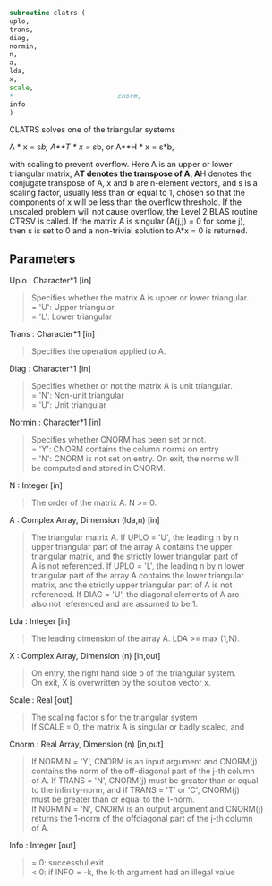 ```fortran  
subroutine clatrs (  
uplo,  
trans,  
diag,  
normin,  
n,  
a,  
lda,  
x,  
scale,  
*                          cnorm,  
info  
)  
```  
  
CLATRS solves one of the triangular systems  
  
A * x = s*b,  A**T * x = s*b,  or  A**H * x = s*b,  
  
with scaling to prevent overflow.  Here A is an upper or lower  
triangular matrix, A**T denotes the transpose of A, A**H denotes the  
conjugate transpose of A, x and b are n-element vectors, and s is a  
scaling factor, usually less than or equal to 1, chosen so that the  
components of x will be less than the overflow threshold.  If the  
unscaled problem will not cause overflow, the Level 2 BLAS routine  
CTRSV is called. If the matrix A is singular (A(j,j) = 0 for some j),  
then s is set to 0 and a non-trivial solution to A*x = 0 is returned.  
  
## Parameters  
Uplo : Character*1 [in]  
> Specifies whether the matrix A is upper or lower triangular.  
> = 'U':  Upper triangular  
> = 'L':  Lower triangular  
  
Trans : Character*1 [in]  
> Specifies the operation applied to A.  
  
Diag : Character*1 [in]  
> Specifies whether or not the matrix A is unit triangular.  
> = 'N':  Non-unit triangular  
> = 'U':  Unit triangular  
  
Normin : Character*1 [in]  
> Specifies whether CNORM has been set or not.  
> = 'Y':  CNORM contains the column norms on entry  
> = 'N':  CNORM is not set on entry.  On exit, the norms will  
> be computed and stored in CNORM.  
  
N : Integer [in]  
> The order of the matrix A.  N >= 0.  
  
A : Complex Array, Dimension (lda,n) [in]  
> The triangular matrix A.  If UPLO = 'U', the leading n by n  
> upper triangular part of the array A contains the upper  
> triangular matrix, and the strictly lower triangular part of  
> A is not referenced.  If UPLO = 'L', the leading n by n lower  
> triangular part of the array A contains the lower triangular  
> matrix, and the strictly upper triangular part of A is not  
> referenced.  If DIAG = 'U', the diagonal elements of A are  
> also not referenced and are assumed to be 1.  
  
Lda : Integer [in]  
> The leading dimension of the array A.  LDA >= max (1,N).  
  
X : Complex Array, Dimension (n) [in,out]  
> On entry, the right hand side b of the triangular system.  
> On exit, X is overwritten by the solution vector x.  
  
Scale : Real [out]  
> The scaling factor s for the triangular system  
> If SCALE = 0, the matrix A is singular or badly scaled, and  
  
Cnorm : Real Array, Dimension (n) [in,out]  
> If NORMIN = 'Y', CNORM is an input argument and CNORM(j)  
> contains the norm of the off-diagonal part of the j-th column  
> of A.  If TRANS = 'N', CNORM(j) must be greater than or equal  
> to the infinity-norm, and if TRANS = 'T' or 'C', CNORM(j)  
> must be greater than or equal to the 1-norm.  
> If NORMIN = 'N', CNORM is an output argument and CNORM(j)  
> returns the 1-norm of the offdiagonal part of the j-th column  
> of A.  
  
Info : Integer [out]  
> = 0:  successful exit  
> < 0:  if INFO = -k, the k-th argument had an illegal value  
  
